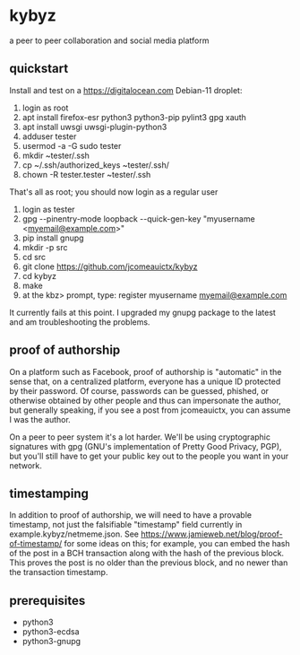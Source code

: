 # kybyz
a peer to peer collaboration and social media platform

## quickstart
Install and test on a <https://digitalocean.com> Debian-11 droplet:
1. login as root
2. apt install firefox-esr python3 python3-pip pylint3 gpg xauth
3. apt install uwsgi uwsgi-plugin-python3
4. adduser tester
5. usermod -a -G sudo tester
6. mkdir ~tester/.ssh
7. cp ~/.ssh/authorized\_keys ~tester/.ssh/
8. chown -R tester.tester ~tester/.ssh

That's all as root; you should now login as a regular user

1. login as tester
2. gpg --pinentry-mode loopback --quick-gen-key "myusername \<myemail@example.com\>"
2. pip install gnupg
3. mkdir -p src
4. cd src
5. git clone https://github.com/jcomeauictx/kybyz
6. cd kybyz
7. make
8. at the kbz> prompt, type: register myusername myemail@example.com

It currently fails at this point. I upgraded my gnupg package to the latest and am troubleshooting the problems.


## proof of authorship

On a platform such as Facebook, proof of authorship is "automatic" in the sense
that, on a centralized platform, everyone has a unique ID protected by their
password. Of course, passwords can be guessed, phished, or otherwise obtained
by other people and thus can impersonate the author, but generally speaking,
if you see a post from jcomeauictx, you can assume I was the author.

On a peer to peer system it's a lot harder. We'll be using cryptographic
signatures with gpg (GNU's implementation of Pretty Good Privacy, PGP), but
you'll still have to get your public key out to the people you want in your
network.

## timestamping

In addition to proof of authorship, we will need to have a provable timestamp,
not just the falsifiable "timestamp" field currently in
example.kybyz/netmeme.json. See
<https://www.jamieweb.net/blog/proof-of-timestamp/> for some ideas on this; for
example, you can embed the hash of the post in a BCH transaction along with
the hash of the previous block. This proves the post is no older than the
previous block, and no newer than the transaction timestamp.

## prerequisites

* python3
* python3-ecdsa
* python3-gnupg
